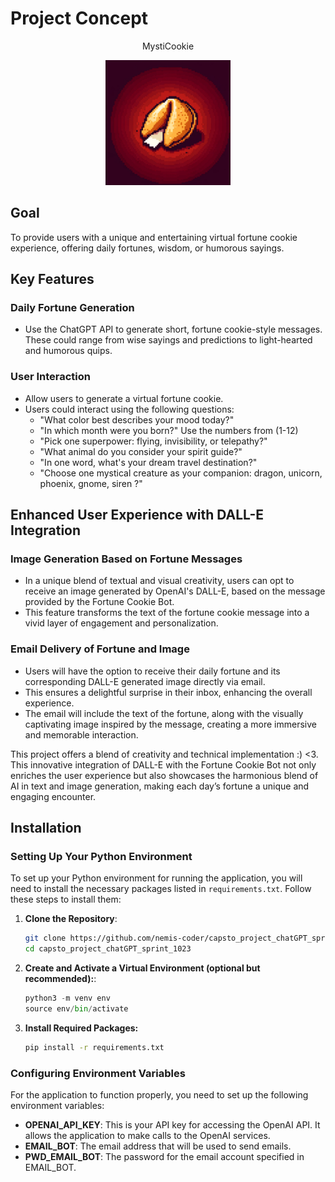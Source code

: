 # Project Concept

<p align="center">
  MystiCookie
</p>

<div align="center">
<img src="logo/mysticcookielogo.png" alt="Logo" width="200" height="200"/>
</div>


## Goal
To provide users with a unique and entertaining virtual fortune cookie experience, offering daily fortunes, wisdom, or humorous sayings.

## Key Features

### Daily Fortune Generation
- Use the ChatGPT API to generate short, fortune cookie-style messages. These could range from wise sayings and predictions to light-hearted and humorous quips.

### User Interaction
- Allow users to generate a virtual fortune cookie.
- Users could interact using the following questions:
    - "What color best describes your mood today?"
    - "In which month were you born?" Use the numbers from (1-12) 
    - "Pick one superpower: flying, invisibility, or telepathy?"
    - "What animal do you consider your spirit guide?"
    - "In one word, what's your dream travel destination?" 
    - "Choose one mystical creature as your companion: dragon, unicorn, phoenix, gnome, siren ?"

## Enhanced User Experience with DALL-E Integration

### Image Generation Based on Fortune Messages
- In a unique blend of textual and visual creativity, users can opt to receive an image generated by OpenAI's DALL-E, based on the message provided by the Fortune Cookie Bot.
- This feature transforms the text of the fortune cookie message into a vivid layer of engagement and personalization.

### Email Delivery of Fortune and Image
- Users will have the option to receive their daily fortune and its corresponding DALL-E generated image directly via email.
- This ensures a delightful surprise in their inbox, enhancing the overall experience.
- The email will include the text of the fortune, along with the visually captivating image inspired by the message, creating a more immersive and memorable interaction.

This project offers a blend of creativity and technical implementation :) <3.  
This innovative integration of DALL-E with the Fortune Cookie Bot not only enriches the user experience but also showcases the harmonious blend of AI in text and image generation, making each day’s fortune a unique and engaging encounter.

## Installation

### Setting Up Your Python Environment

To set up your Python environment for running the application, you will need to install the necessary packages listed in `requirements.txt`. Follow these steps to install them:

1. **Clone the Repository**:
   ```bash
   git clone https://github.com/nemis-coder/capsto_project_chatGPT_sprint_1023
   cd capsto_project_chatGPT_sprint_1023
2. **Create and Activate a Virtual Environment (optional but recommended):**:
    ```python
    python3 -m venv env
    source env/bin/activate
3. **Install Required Packages:**
   ```bash
   pip install -r requirements.txt
### Configuring Environment Variables
For the application to function properly, you need to set up the following environment variables:

- **OPENAI_API_KEY**: This is your API key for accessing the OpenAI API. It allows the application to make calls to the OpenAI services.
- **EMAIL_BOT**: The email address that will be used to send emails.
- **PWD_EMAIL_BOT**: The password for the email account specified in EMAIL_BOT.
